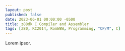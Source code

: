 ```yaml
---
layout: post
published: false
date: 2023-06-01 00:00:00 -0500
title: z88dk C Compiler and Assembler
tags: [Z80, RC2014, RomWBW, Programming, "CP/M", C]
---
```

Lorem ipsor.